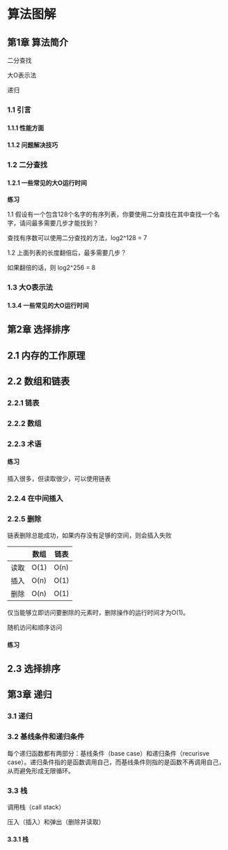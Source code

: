 # 算法图解 #

## 第1章 算法简介 ##

二分查找

大O表示法

递归

### 1.1 引言 ###

#### 1.1.1 性能方面 ####

#### 1.1.2 问题解决技巧 ####

### 1.2 二分查找 ###

#### 1.2.1 一些常见的大O运行时间 ####

**练习**

1.1 假设有一个包含128个名字的有序列表，你要使用二分查找在其中查找一个名字，请问最多需要几步才能找到？

查找有序数可以使用二分查找的方法，log2^128 = 7

1.2 上面列表的长度翻倍后，最多需要几步？

如果翻倍的话，则
log2^256 = 8

### 1.3 大O表示法 ###

#### 1.3.4 一些常见的大O运行时间 ####



## 第2章 选择排序 ##

## 2.1 内存的工作原理 ##

## 2.2 数组和链表 ##

### 2.2.1 链表 ###

### 2.2.2 数组 ###

### 2.2.3 术语 ###

#### 练习 ####

插入很多，但读取很少，可以使用链表

### 2.2.4 在中间插入 ###

### 2.2.5 删除 ###

链表删除总能成功，如果内存没有足够的空间，则会插入失败

||数组|链表|
|--|--|--|
|读取|O(1)|O(n)|
|插入|O(n)|O(1)|
|删除|O(n)|O(1)|

仅当能够立即访问要删除的元素时，删除操作的运行时间才为O(1)。

随机访问和顺序访问

#### 练习 ####

## 2.3 选择排序 ##

## 第3章 递归 ##

### 3.1 递归 ###

### 3.2 基线条件和递归条件 ###

每个递归函数都有两部分：基线条件（base case）和递归条件（recurisve case）。递归条件指的是函数调用自己，而基线条件则指的是函数不再调用自己，从而避免形成无限循环。

### 3.3 栈 ###

调用栈（call stack）

压入（插入）和弹出（删除并读取）

#### 3.3.1 栈 ####

